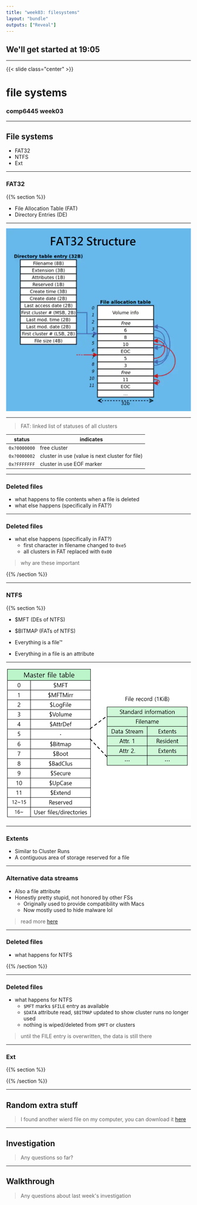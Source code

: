```yaml
---
title: "week03: filesystems"
layout: "bundle"
outputs: ["Reveal"]
---
```


## We'll get started at 19:05

---

{{< slide class="center" >}}
# file systems
### comp6445 week03

---

## File systems
* FAT32
* NTFS
* Ext

---

### FAT32
{{% section %}}
* File Allocation Table (FAT)
* Directory Entries (DE)

---

![](/assets/img/week03/fat32.png)

---

> FAT: linked list of statuses of all clusters

| status       | indicates                                       |
| ------------ | ----------------------------------------------- |
| `0x?0000000` | free cluster                                    |
| `0x?0000002` | cluster in use (value is next cluster for file) |
| `0x?FFFFFFF` | cluster in use EOF marker                       |

---

### Deleted files
* what happens to file contents when a file is deleted
* what else happens (specifically in FAT?)

---

### Deleted files
* what else happens (specifically in FAT?)
    * first character in filename changed to `0xe5`
    * all clusters in FAT replaced with `0x00`

> why are these important

{{% /section %}}

---

### NTFS
{{% section %}}
* $MFT (DEs of NTFS)
* $BITMAP (FATs of NTFS)

* Everything is a file™
* Everything in a file is an attribute 

---

![](/assets/img/week03/ntfs.png)

---

### Extents
* Similar to Cluster Runs
* A contiguous area of storage reserved for a file

---

### Alternative data streams
* Also a file attribute
* Honestly pretty stupid, not honored by other FSs
    * Originally used to provide compatibility with Macs
    * Now mostly used to hide malware lol

> read more [here](https://owasp.org/www-community/attacks/Windows_alternate_data_stream)

---


### Deleted files
* what happens for NTFS

{{% /section %}}

---

### Deleted files
* what happens for NTFS
    * `$MFT` marks `$FILE` entry as available
    * `$DATA` attribute read, `$BITMAP` updated to show cluster runs no longer used
    * nothing is wiped/deleted from `$MFT` or clusters

> until the FILE entry is overwritten, the data is still there

---

### Ext
{{% section %}}

{{% /section %}}

---

## Random extra stuff
> I found another wierd file on my computer, you can download it [here](/6445/demos/anotherone/whatisthis)

---

## Investigation
> Any questions so far?

---

## Walkthrough
> Any questions about last week's investigation
